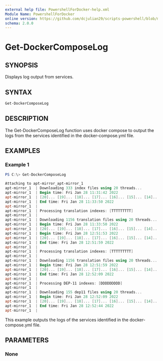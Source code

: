 ```yaml
---
external help file: PowershellForDocker-help.xml
Module Name: PowershellForDocker
online version: https://github.com/dcjulian29/scripts-powershell/blob/main/Modules/PowershellForDocker/docs/Get-DockerComposeLog.md
schema: 2.0.0
---
```


# Get-DockerComposeLog

## SYNOPSIS

Displays log output from services.

## SYNTAX

```powershell
Get-DockerComposeLog
```

## DESCRIPTION

The Get-DockerComposeLog function uses docker compose to output the logs from the services identified in the docker-compose.yml file.

## EXAMPLES

### Example 1

```powershell
PS C:\> Get-DockerComposeLog

Attaching to apt-mirror_apt-mirror_1
apt-mirror_1  | Downloading 333 index files using 20 threads...
apt-mirror_1  | Begin time: Fri Jan 28 11:31:42 2022
apt-mirror_1  | [20]... [19]... [18]... [17]... [16]... [15]... [14]... [13]... [12]... [11]... [10]... [9]... [8]... [7]... [6]... [5]... [4]... [3]... [2]... [1]... [0]...
apt-mirror_1  | End time: Fri Jan 28 11:33:50 2022
apt-mirror_1  |
apt-mirror_1  | Processing translation indexes: [TTTTTTTTT]
apt-mirror_1  |
apt-mirror_1  | Downloading 1156 translation files using 20 threads...
apt-mirror_1  | Begin time: Fri Jan 28 11:33:50 2022
apt-mirror_1  | [20]... [19]... [18]... [17]... [16]... [15]... [14]... [13]... [12]... [11]... [10]... [9]... [8]... [7]... [6]... [5]... [4]... [3]... [2]... [1]... Downloading 333 index files using 20 threads...
apt-mirror_1  | Begin time: Fri Jan 28 12:51:53 2022
apt-mirror_1  | [20]... [19]... [18]... [17]... [16]... [15]... [14]... [13]... [12]... [11]... [10]... [9]... [8]... [7]... [6]... [5]... [4]... [3]... [2]... [1]... [0]...
apt-mirror_1  | End time: Fri Jan 28 12:51:59 2022
apt-mirror_1  |
apt-mirror_1  | Processing translation indexes: [TTTTTTTTT]
apt-mirror_1  |
apt-mirror_1  | Downloading 1156 translation files using 20 threads...
apt-mirror_1  | Begin time: Fri Jan 28 12:51:59 2022
apt-mirror_1  | [20]... [19]... [18]... [17]... [16]... [15]... [14]... [13]... [12]... [11]... [10]... [9]... [8]... [7]... [6]... [5]... [4]... [3]... [2]... [1]... [0]...
apt-mirror_1  | End time: Fri Jan 28 12:52:09 2022
apt-mirror_1  |
apt-mirror_1  | Processing DEP-11 indexes: [DDDDDDDDD]
apt-mirror_1  |
apt-mirror_1  | Downloading 155 dep11 files using 20 threads...
apt-mirror_1  | Begin time: Fri Jan 28 12:52:09 2022
apt-mirror_1  | [20]... [19]... [18]... [17]... [16]... [15]... [14]... [13]... [12]... [11]... [10]... [9]... [8]... [7]... [6]... [5]... [4]... [3]... [2]... [1]... [0]...
apt-mirror_1  | End time: Fri Jan 28 12:52:44 2022
apt-mirror_1  |
```

This example outputs the logs of the services identified in the docker-compose.yml file.

## PARAMETERS

### None
